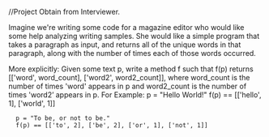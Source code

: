 //Project Obtain from Interviewer.

Imagine we're writing some code for a magazine editor who would like some help analyzing writing samples.
She would like a simple program that takes a paragraph as input, and returns all of the unique words in that paragraph,
along with the number of times each of those words occurred.

More explicitly:
Given some text p, write a method f such that f(p) returns [['word', word_count], ['word2', word2_count]],
where word_count is the number of times 'word' appears in p and word2_count is the number of times 'word2’ appears in p.
    For Example:
      p = "Hello World!"
      f(p) == [['hello', 1], ['world', 1]]

      p = "To be, or not to be."
      f(p) == [['to', 2], ['be', 2], ['or', 1], ['not', 1]]


